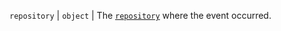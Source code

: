 `repository` | `object` | The [`repository`](/v3/repos/#get-a-repository) where the event occurred.
